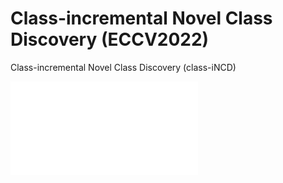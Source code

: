 # Class-incremental Novel Class Discovery (ECCV2022)
Class-incremental Novel Class Discovery (class-iNCD)

![](figures/framework.pdf)

